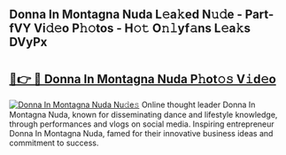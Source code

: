 ## Donna In Montagna Nuda L𝚎a𝚔ed N𝚞𝚍e - Part-fVY Vi𝚍𝚎o P𝚑𝚘tos - H𝚘𝚝 O𝚗𝚕yf𝚊ns L𝚎a𝚔s DVyPx

# <h2><a href="http://kfc4zh.oniu.top/?m=Donna+In+Montagna+Nuda">🔗👉 🔴 Donna In Montagna Nuda P𝚑ot𝚘𝚜 V𝚒d𝚎o</a></h2>

[![Donna In Montagna Nuda Nu𝚍e𝚜](https://i.imgur.com/0qMVB7G.gif)](http://kfc4zh.oniu.top/?m=Donna+In+Montagna+Nuda)
Online thought leader Donna In Montagna Nuda, known for disseminating dance and lifestyle knowledge, through performances and vlogs on social media. Inspiring entrepreneur Donna In Montagna Nuda, famed for their innovative business ideas and commitment to success.  
